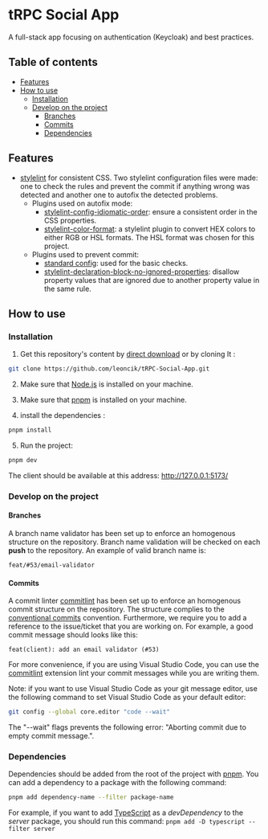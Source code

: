 # tRPC Social App

A full-stack app focusing on authentication (Keycloak) and best practices.

## Table of contents

- [Features](#features)
- [How to use](#how-to-use)
  - [Installation](#installation)
  - [Develop on the project](#develop-on-the-project)
    - [Branches](#branches)
    - [Commits](#commits)
    - [Dependencies](#dependencies)

## Features

- [stylelint](https://stylelint.io/) for consistent CSS. Two stylelint configuration files were made: one to check the rules and prevent the commit if anything wrong was detected and another one to autofix the detected problems.
  - Plugins used on autofix mode:
    - [stylelint-config-idiomatic-order](https://www.npmjs.com/package/stylelint-config-idiomatic-order): ensure a consistent order in the CSS properties.
    - [stylelint-color-format](https://github.com/filipekiss/stylelint-color-format): a stylelint plugin to convert HEX colors to either RGB or HSL formats. The HSL format was chosen for this project.
  - Plugins used to prevent commit:
    - [standard config](https://www.npmjs.com/package/stylelint-config-standard): used for the basic checks.
    - [stylelint-declaration-block-no-ignored-properties](https://github.com/kristerkari/stylelint-declaration-block-no-ignored-properties): disallow property values that are ignored due to another property value in the same rule.

## How to use

### Installation

1. Get this repository's content by [direct download](https://github.com/leoncik/tRPC-Social-App/archive/refs/heads/master.zip) or by cloning It :

```sh
git clone https://github.com/leoncik/tRPC-Social-App.git
```

2. Make sure that [Node.js](https://nodejs.org/en/) is installed on your machine.

3. Make sure that [pnpm](https://pnpm.io/) is installed on your machine. 

4. install the dependencies :

```sh
pnpm install
```

5. Run the project:


```sh
pnpm dev
```

The client should be available at this address: http://127.0.0.1:5173/

### Develop on the project

#### Branches

A branch name validator has been set up to enforce an homogenous structure on the repository. Branch name validation will be checked on each **push** to the repository. An example of valid branch name is:

```
feat/#53/email-validator
```

#### Commits

A commit linter [commitlint](https://commitlint.js.org/#/) has been set up to enforce an homogenous commit structure on the repository. The structure complies to the [conventional commits](https://www.conventionalcommits.org/en/v1.0.0/) convention. Furthermore, we require you to add a reference to the issue/ticket that you are working on. For example, a good commit message should looks like this:

```
feat(client): add an email validator (#53)
```

For more convenience, if you are using Visual Studio Code, you can use the [commitlint](https://marketplace.visualstudio.com/items?itemName=joshbolduc.commitlint) extension lint your commit messages while you are writing them.

Note: if you want to use Visual Studio Code as your git message editor, use the following command to set Visual Studio Code as your default editor:

```sh
git config --global core.editor "code --wait"
```

The "--wait" flags prevents the following error: "Aborting commit due to empty commit message.".

### Dependencies

Dependencies should be added from the root of the project with [pnpm](https://pnpm.io/). You can add a dependency to a package with the following command:

```sh
pnpm add dependency-name --filter package-name
```

For example, if you want to add [TypeScript](https://www.typescriptlang.org/) as a *devDependency* to the *server* package, you should run this command: `pnpm add -D typescript --filter server`